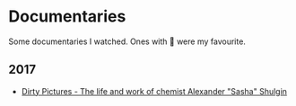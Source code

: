 # Documentaries
Some documentaries I watched. Ones with 🌟 were my favourite.

## 2017
- [Dirty Pictures - The life and work of chemist Alexander "Sasha" Shulgin](https://www.youtube.com/watch?time_continue=1306&v=nP7mRrsNFWI)